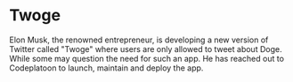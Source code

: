 # Twoge

Elon Musk, the renowned entrepreneur, is developing a new version of Twitter called "Twoge" where users are only allowed to tweet about Doge. While some may question the need for such an app. He has reached out to Codeplatoon to launch, maintain and deploy the app. 
